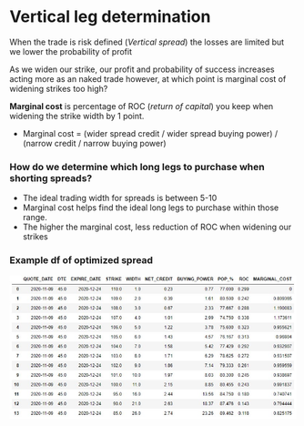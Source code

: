 # Vertical leg determination
When the trade is risk defined (*Vertical spread*) the losses are limited but we lower the probability of profit

As we widen our strike, our profit and probability of success increases acting more as an naked trade however, at which point is marginal cost of widening strikes too high?

**Marginal cost** is percentage of ROC (*return of capital*) you keep when widening the strike width by 1 point.
- Marginal cost = (wider spread credit / wider spread buying power) / (narrow credit / narrow buying power)

### How do we determine which long legs to purchase when shorting spreads?
- The ideal trading width for spreads is between 5-10
- Marginal cost helps find the ideal long legs to purchase within those range.
- The higher the marginal cost, less reduction of ROC when widening our strikes
### Example df of optimized spread
![](optimized-spread.jpg)
